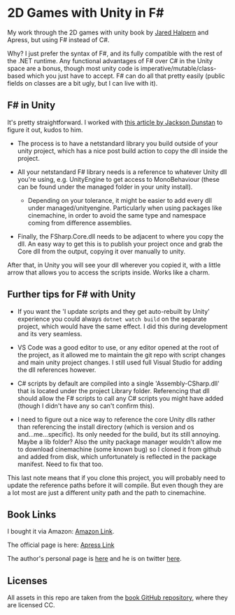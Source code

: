 # 2D Games with Unity in F\#

My work through the 2D games with unity book by [Jared Halpern](https://jaredhalpern.com/) and Apress, but using F# instead of C#.

Why? I just prefer the syntax of F#, and its fully compatible with the rest of the .NET runtime. Any functional advantages of F# over C# in the Unity space are a bonus, though most unity code is imperative/mutable/class-based which you just have to accept. F# can do all that pretty easily (public fields on classes are a bit ugly, but I can live with it).

## F# in Unity

It's pretty straightforward. I worked with [this article by Jackson Dunstan](https://jacksondunstan.com/articles/5058) to figure it out, kudos to him.

- The process is to have a netstandard library you build outside of your unity project, which has a nice post build action to copy the dll inside the project.

- All your netstandard F# library needs is a reference to whatever Unity dll you're using, e.g. UnityEngine to get access to MonoBehaviour (these can be found under the managed folder in your unity install).

  - Depending on your tolerance, it might be easier to add every dll under managed/unityengine. Particularly when using packages like cinemachine, in order to avoid the same type and namespace coming from difference assemblies.

- Finally, the FSharp.Core.dll needs to be adjacent to where you copy the dll. An easy way to get this is to publish your project once and grab the Core dll from the output, copying it over manually to unity.

After that, in Unity you will see your dll wherever you copied it, with a little arrow that allows you to access the scripts inside. Works like a charm.

## Further tips for F# with Unity

- If you want the 'I update scripts and they get auto-rebuilt by Unity' experience you could always `dotnet watch build` on the separate project, which would have the same effect. I did this during development and its very seamless.

- VS Code was a good editor to use, or any editor opened at the root of the project, as it allowed me to maintain the git repo with script changes and main unity project changes. I still used full Visual Studio for adding the dll references however.

- C# scripts by default are compiled into a single 'Assembly-CSharp.dll' that is located under the project Library folder. Referencing that dll should allow the F# scripts to call any C# scripts you might have added (though I didn't have any so can't confirm this).

- I need to figure out a nice way to reference the core Unity dlls rather than referencing the install directory (which is version and os and...me...specific). Its only needed for the build, but its still annoying. Maybe a lib folder? Also the unity package manager wouldn't allow me to download cinemachine (some known bug) so I cloned it from github and added from disk, which unfortunately is reflected in the package manifest. Need to fix that too.

This last note means that if you clone this project, you will probably need to update the reference paths before it will compile. But even though they are a lot most are just a different unity path and the path to cinemachine.

## Book Links

I bought it via Amazon: [Amazon Link](https://www.amazon.com/Developing-Games-Unity-Independent-Programming/dp/1484237714/ref=sr_1_1).

The official page is here: [Apress Link](https://www.apress.com/gp/book/9781484237717)

The author's personal page is [here](https://jaredhalpern.com/) and he is on twitter [here](https://twitter.com/JaredEHalpern).

## Licenses

All assets in this repo are taken from the [book GitHub repository](https://github.com/Apress/Devel-2D-Games-Unity), where they are licensed CC.
